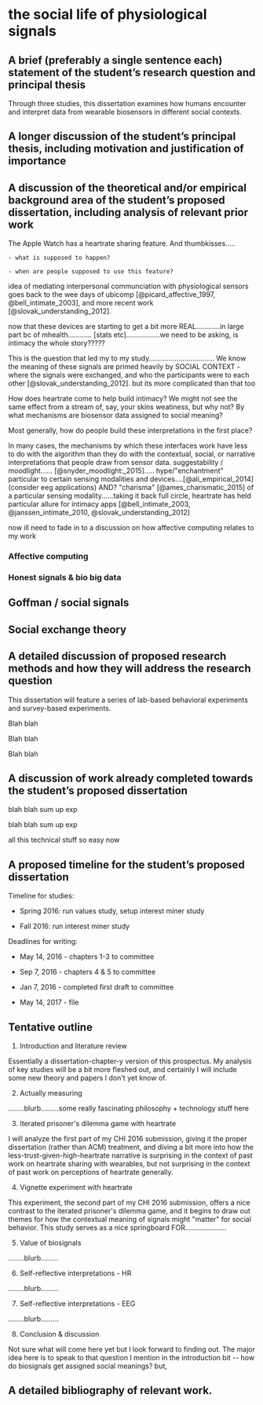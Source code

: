 # the social life of physiological signals

## A brief (preferably a single sentence each) statement of the student’s research question and principal thesis

Through three studies, this dissertation examines how humans encounter and interpret data from wearable biosensors in different social contexts. <!-- note: write this last -->

## A longer discussion of the student’s principal thesis, including motivation and justification of importance

<!-- 
	some bit about biosensors
	ADAPT FROM: CLTC proposal
-->

<!--
	data from these biosensors are available to designers
	apple watch, some others
	but what do people make of these data?
	intimacy is the idea in this application.
	is it really as simple as, 'intimacy'?
-->

<!-- 
	in three studies, i will look at
	how people integrate information from biosensors, use it as a sensemaking resource,
		= information about another person
		= information about themselves
	abt non-health stuff - mood,thoughts,emotion
	through these studies, i hope to shed some light on HOW these interpretations arise. 
	the very big question. how they depend on the sensor, the application, the thing being sensed - begin to gesture toward the huge mosaic of factors at play here.
	i hope that this very fundamental series of studies opens the dialogue around privacy w/r/t wearable sensors - data, even raw data that seems innocuous, can have social effects IN CONTEXT that are far from obvious
-->



## A discussion of the theoretical and/or empirical background area of the student’s proposed dissertation, including analysis of relevant prior work

<!-- quick intro, do last -->

The Apple Watch has a heartrate sharing feature. And thumbkisses..... <!-- go on, rant -->

<!-- Now, heartrate has algorithmic meanings; even ones we may not expect [@latvala_longitudinal_2015]. and there are lots of reasons why various parties might be interested in collecting this type of data. companies and consumers. global push toward mhealth and so on. no huge mystires here. But allowing users to *share* their heartrate socially.......,,,,,,,,,,,,,
 -->
	- what is supposed to happen?

	- when are people supposed to use this feature?

idea of mediating interpersonal communciation with physiological sensors goes back to the wee days of ubicomp [@picard_affective_1997, @bell_intimate_2003], and more recent work [@slovak_understanding_2012]. 

now that these devices are starting to get a bit more REAL............in large part bc of mhealth............ [stats etc].................we need to be asking, is intimacy the whole story?????

<!-- yeah, not at all always positive....its complicated, a highly contextual signal -->

This is the question that led my to my study................................. We know the meaning of these signals are primed heavily by SOCIAL CONTEXT - where the signals were exchanged, and who the participants were to each other [@slovak_understanding_2012]. but its more complicated than that too <!-- also, past work on perceptions of biosignals? valens etc?
and we wonder if heartrate is a 'good example', how other newere modalities might be different
i see valens & neurohype as being quite similar
-->

<!-- but wait! there are more fundamental questions here,..... -->

How does heartrate come to help build intimacy? We might not see the same effect from a stream of, say, your skins weatiness, but why not? By what mechanisms are biosensor data assigned to social meaning?

Most generally, how do people build these interpretations in the first place?

<!-- i can start talking about the broadest possible scope - charisma of the device/modality; suggestion of the application.... -->

In many cases, the mechanisms by which these interfaces work have less to do with the algorithm than they do with the contextual, social, or narrative interpretations that people draw from sensor data. <!-- a whole array of stuff i could talk about here, ubifit garden; meeting mediator; social signals; EEG; --> suggestability / moodlight...... [@snyder_moodlight:_2015]..... hype/"enchantment" particular to certain sensing modalities and devices....[@ali_empirical_2014]  (consider eeg applications) AND? "charisma" [@ames_charismatic_2015] of a particular sensing modality......taking it back full circle, heartrate has held particular allure for intimacy apps [@bell_intimate_2003, @janssen_intimate_2010, @slovak_understanding_2012]

<!-- and i might want to quote dawn nafus at lenght about cultural cohesion etc. -->

now ill need to fade in to a discussion on how affective computing relates to my work

### Affective computing

<!-- rant -->

### Honest signals & bio big data

<!-- rant -->

## Goffman / social signals

<!-- rant - from notes on these topics -->

<!-- donath -->

<!-- bergstrom -->

<!-- meeting mediator -->

## Social exchange theory

<!-- what is it? -->




## A detailed discussion of proposed research methods and how they will address the research question

<!-- 
first graph

	high-level: lab-based behavioral + survey methods

	high-level: why these help us answer certain questions, despite shortcomings
 -->

This dissertation will feature a series of lab-based behavioral experiments and survey-based experiments.

<!-- 
second graph
	
	major topic covered: interpretation of heart-rate in risky interactions

		bc: does it even have an observable social meaning ?
 -->

Blah blah

<!-- 
third graph

	major topic covered: value of heart-rate, vs some other metric, in risky interaction

		bc: do people really care about the metric much ?
 -->

Blah blah

<!-- 
fourth graph

	major topic covered: effect of affectiva..............?????????

		bc: it has a more direct relationship to everday experiences - do ppl trust sensors more than their intuition?
 -->

Blah blah

## A discussion of work already completed towards the student’s proposed dissertation

<!-- CHI 2016 work with coye, first exp we did -->

blah blah sum up exp

<!-- chi 2016 work with coye, second exp we did -->

blah blah sum up exp

<!-- indra/johnwork -->

all this technical stuff so easy now

## A proposed timeline for the student’s proposed dissertation

Timeline for studies:

- Spring 2016: run values study, setup interest miner study

- Fall 2016: run interest miner study

Deadlines for writing:

- May 14, 2016 - chapters 1-3  to committee

- Sep 7, 2016  - chapters 4 & 5 to committee

- Jan 7, 2016  - completed first draft to committee

- May 14, 2017     - file

## Tentative outline

1. Introduction and literature review

Essentially a dissertation-chapter-y version of this prospectus. My analysis of key studies will be a bit more fleshed out, and certainly I will include some new theory and papers I don't yet know of. 

2. Actually measuring

........blurb.........some really fascinating philosophy + technology stuff here


3. Iterated prisoner's dilemma game with heartrate

I will analyze the first part of my CHI 2016 submission, giving it the proper dissertation (rather than ACM) treatment, and diving a bit more into how the less-trust-given-high-heartrate narrative is surprising in the context of past work on heartrate sharing with wearables, but not surprising in the context of past work on perceptions of heartrate generally.

4. Vignette experiment with heartrate

This experiment, the second part of my CHI 2016 submission, offers a nice contrast to the iterated prisoner's dilemma game, and it begins to draw out themes for how the contextual meaning of signals might "matter" for social behavior. This study serves as a nice springboard FOR.....................

5. Value of biosignals 

........blurb.........

6. Self-reflective interpretations - HR

........blurb.........

7. Self-reflective interpretations - EEG

........blurb.........

8. Conclusion & discussion

Not sure what will come here yet but I look forward to finding out. The major idea here is to speak to that question I mention in the introduction bit -- how do biosignals get assigned social meanings? but, 

## A detailed bibliography of relevant work.
